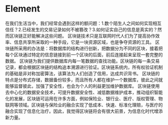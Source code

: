 # Element
  在我们生活当中，我们经常会遇到这样的额问题：1.数个陌生人之间如何实现相互信任？2.已经发生的交易记录如何不被篡改？3.如何证实自己的信息是真实的？然而区块链正好能解决这些问题。
  区块链技术只是互联网时代人们为了提高协作效率、信息共享所采取的一种手段，它是一块资源区域，也是争夺资源的工具。
  区块链所采用的办法是：将数据库的结构进行创新，把数据分为不同的区块，接着把每个区块通过特定的信息链接到前一个区块的后面，前后连接起来呈现一套完整的数据。
  区块链为我们提供数据库内每一笔数据的查找功能。区块链的每一条交易记录，都会根据区块链的结构追本溯源进行验证。区块链系统内，所有权验证机制的基础是非对称加密算法，该算法为人们创造了信用，达成共识背书。
  区块链的特点是分布式存储，数据备份较多，而且所有人都在维护一个数据库，彼此之间就能够监督彼此，加强了安全性，也会为个人的利益更加维护数据库。
  区块链使用去中心化的数据安全技术，可提升数据安全性、减低数据维护成本，推动组织智能化的发展，区块链可运用在许多方面，例如保险业、银行业、医疗、版权管理、物联网等领域。区块链与保险业的融合实现了低成本、快速、标准化理赔，与医疗的融合实现了信息化治疗。因此，我觉得区块链将会有很大前景，为信息化时代增添新力量。
